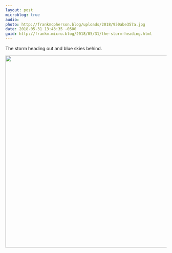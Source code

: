 ```yaml
---
layout: post
microblog: true
audio: 
photo: http://frankmcpherson.blog/uploads/2018/950abe357a.jpg
date: 2018-05-31 13:43:35 -0500
guid: http://frankm.micro.blog/2018/05/31/the-storm-heading.html
---
```

The storm heading out and blue skies behind.

<img src="http://frankmcpherson.blog/uploads/2018/950abe357a.jpg" width="600" height="600" />
